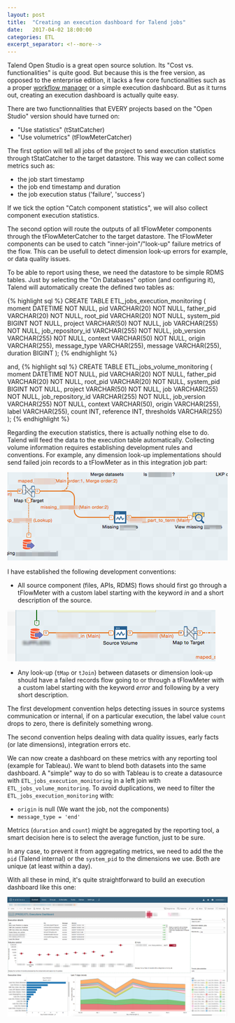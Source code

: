 ```yaml
---
layout: post
title:  "Creating an execution dashboard for Talend jobs"
date:   2017-04-02 18:00:00
categories: ETL
excerpt_separator: <!--more-->
---
```


Talend Open Studio is a great open source solution. Its "Cost vs. functionalities" is quite good. 
But because this is the free version, as opposed to the enterprise edition, it lacks a few core functionalities such as 
a proper [workflow manager](http://dataeng.ninja/etl/workflow/2016/11/15/workflow-manager/) or a simple execution dashboard.
But as it turns out, creating an execution dashboard is actually quite easy.

<!--more-->

There are two functionnalities that EVERY projects based on the "Open Studio" version should have turned on: 

- "Use statistics" (tStatCatcher)
- "Use volumetrics" (tFlowMeterCatcher)

The first option will tell all jobs of the project to send execution statistics 
through tStatCatcher to the target datastore. This way we can collect some metrics such as:
- the job start timestamp
- the job end timestamp and duration
- the job execution status ('failure', 'success')

If we tick the option "Catch component statistics", we will also collect component execution statistics.

The second option will route the outputs of all tFlowMeter components through the tFlowMeterCatcher to the target datastore. The tFlowMeter
components can be used to catch "inner-join"/"look-up" failure metrics of the flow. This can be usefull to detect dimension look-up
errors for example, or data quality issues.

To be able to report using these, we need the datastore to be simple RDMS tables. Just by selecting  the "On Databases" option 
(and configuring it), Talend will automatically create the defined two tables as:

{% highlight sql %}
CREATE TABLE ETL_jobs_execution_monitoring
(
    moment DATETIME NOT NULL,
    pid VARCHAR(20) NOT NULL,
    father_pid VARCHAR(20) NOT NULL,
    root_pid VARCHAR(20) NOT NULL,
    system_pid BIGINT NOT NULL,
    project VARCHAR(50) NOT NULL,
    job VARCHAR(255) NOT NULL,
    job_repository_id VARCHAR(255) NOT NULL,
    job_version VARCHAR(255) NOT NULL,
    context VARCHAR(50) NOT NULL,
    origin VARCHAR(255),
    message_type VARCHAR(255),
    message VARCHAR(255),
    duration BIGINT
);
{% endhighlight %}

and,
{% highlight sql %}
CREATE TABLE ETL_jobs_volume_monitoring
(
    moment DATETIME NOT NULL,
    pid VARCHAR(20) NOT NULL,
    father_pid VARCHAR(20) NOT NULL,
    root_pid VARCHAR(20) NOT NULL,
    system_pid BIGINT NOT NULL,
    project VARCHAR(50) NOT NULL,
    job VARCHAR(255) NOT NULL,
    job_repository_id VARCHAR(255) NOT NULL,
    job_version VARCHAR(255) NOT NULL,
    context VARCHAR(50),
    origin VARCHAR(255),
    label VARCHAR(255),
    count INT,
    reference INT,
    thresholds VARCHAR(255)
);
{% endhighlight %}

Regarding the execution statistics, there is actually nothing else to do. Talend will feed the data to the execution table automatically. Collecting volume information
requires establishing development rules and conventions. For example, any dimension look-up implementations should send failed join records
to a tFlowMeter as in this integration job part:

![Example of a job flow to tFlowMeter](/images/execution-dash/volume_example.png)

I have established the following development conventions:

- All source component (files, APIs, RDMS) flows should first go through a tFlowMeter with a custom label starting with the keyword
_in_ and a short description of the source.

![Example of a job flow volume through tFlowMeter](/images/execution-dash/volume_src_example.png)

- Any look-up (`tMap` or `tJoin`) between datasets or dimension look-up should have a failed records flow going to or through a tFlowMeter
with a custom label starting with the keyword _error_ and following by a very short description.

The first development convention helps detecting issues in source systems communication or internal, 
if on a particular execution, the label value `count` drops to zero, there is definitely something wrong.

The second convention helps dealing with data quality issues, early facts (or late dimensions), integration errors etc.

We can now create a dashboard on these metrics with any reporting tool (example for Tableau). We want to blend both datasets into
the same dashboard. A "simple" way to do so with Tableau is to create a datasource with `ETL_jobs_execution_monitoring` in a left
join with `ETL_jobs_volume_monitoring`. To avoid duplications, we need to filter the `ETL_jobs_execution_monitoring` with:

- `origin` is null (We want the job, not the components)
- `message_type = 'end'` 

Metrics (`duration` and `count`) might be aggregated by the reporting tool, a smart decision here is to select the average
function, just to be sure.

In any case, to prevent it from aggregating metrics, we need to add the the `pid` (Talend internal) or the 
`system_pid` to the dimensions we use. Both are unique (at least within a day).

With all these in mind, it's quite straightforward to build an execution dashboard like this one:

![Example of an execution dashboard with Tableau](/images/execution-dash/dash_execution.png)
